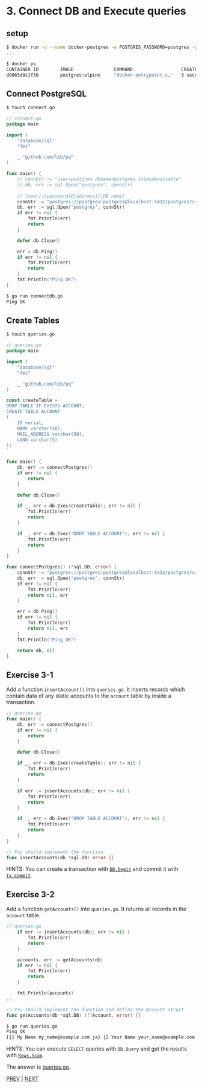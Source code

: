 # 3. Connect DB and Execute queries

## setup

```sh
$ docker run -d --name docker-postgres -e POSTGRES_PASSWORD=postgres -p 5432:5432 postgres:alpine
...

$ docker ps
CONTAINER ID        IMAGE               COMMAND                  CREATED             STATUS              PORTS                    NAMES
d9065d8c1f30        postgres:alpine     "docker-entrypoint.s…"   3 seconds ago       Up 4 seconds        0.0.0.0:5432->5432/tcp   docker-postgres
```

## Connect PostgreSQL

```sh
$ touch connect.go
```

```go
// connect.go
package main

import (
	"database/sql"
	"fmt"

	_ "github.com/lib/pq"
)

func main() {
	// connStr := "user=postgres dbname=postgres sslmode=disable"
	// db, err := sql.Open("postgres", connStr)
	
	// [user]:[password]@[address]/[DB name]
	connStr := "postgres://postgres:postgres@localhost:5432/postgres?sslmode=disable"
	db, err := sql.Open("postgres", connStr)
	if err != nil {
		fmt.Println(err)
		return
	}

	defer db.Close()

	err = db.Ping()
	if err != nil {
		fmt.Println(err)
		return
	}
	fmt.Println("Ping OK")
}
```

```sh
$ go run connectdb.go
Ping OK
```

## Create Tables

```sh
$ touch queries.go
```

```go
// queries.go
package main

import (
	"database/sql"
	"fmt"

	_ "github.com/lib/pq"
)

const createTable = `
DROP TABLE IF EXISTS ACCOUNT;
CREATE TABLE ACCOUNT
(
	ID serial,
	NAME varchar(50),
	MAIL_ADDRESS varchar(50),
	LANG varchar(5)
);
`

func main() {
	db, err := connectPostgres()
	if err != nil {
		return
	}

	defer db.Close()

	if _, err = db.Exec(createTable); err != nil {
		fmt.Println(err)
		return
	}

	if _, err = db.Exec("DROP TABLE ACCOUNT"); err != nil {
		fmt.Println(err)
		return
	}
}

func connectPostgres() (*sql.DB, error) {
	connStr := "postgres://postgres:postgres@localhost:5432/postgres?sslmode=disable"
	db, err := sql.Open("postgres", connStr)
	if err != nil {
		fmt.Println(err)
		return nil, err
	}

	err = db.Ping()
	if err != nil {
		fmt.Println(err)
		return nil, err
	}
	fmt.Println("Ping OK")

	return db, nil
}
```

## Exercise 3-1

Add a function `insertAccount()` into `queries.go`. It inserts records which contain data of any static accounts to the `account` table by inside a transaction.

```go
// queries.go
func main() {
	db, err := connectPostgres()
	if err != nil {
		return
	}

	defer db.Close()

	if _, err = db.Exec(createTable); err != nil {
		fmt.Println(err)
		return
	}

	if err := insertAccounts(db); err != nil {
		fmt.Println(err)
		return
	}

	if _, err = db.Exec("DROP TABLE ACCOUNT"); err != nil {
		fmt.Println(err)
		return
	}
}

// You should implement the function
func insertAccounts(db *sql.DB) error {}
```

HINTS: You can create a transaction with [`DB.begin`](https://golang.org/pkg/database/sql/#DB.Begin) and commit it with [`Tx.Commit`](https://golang.org/pkg/database/sql/#Tx.Commit).

## Exercise 3-2

Add a function `getAccounts()` into `queries.go`. It returns all records in the `account` table.

```go
// queries.go
	if err := insertAccounts(db); err != nil {
		fmt.Println(err)
		return
	}

	accounts, err := getAccounts(db)
	if err != nil {
		fmt.Println(err)
		return
	}

	fmt.Println(accounts)
...

// You should implement the function and define the Account struct
func getAccounts(db *sql.DB) ([]Account, error) {}
```

```sh
$ go run queries.go
Ping OK
[{1 My Name my_name@example.com ja} {2 Your Name your_name@example.com en}]
```

HINTS: You can execute `SELECT` queries with `DB.Query` and get the results with [`Rows.Scan`](https://golang.org/pkg/database/sql/#Row.Scan).

The answer is [queries.go](main/queries.go).

[PREV](../02) | [NEXT](../04)
